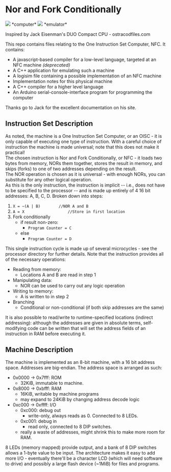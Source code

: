 Nor and Fork Conditionally
==========================
<img src="http://i.imgur.com/VmuX0j7.jpg">
*computer*
<img src="http://i.imgur.com/0p53ZI2.png">
*emulator*

Inspired by Jack Eisenman's DUO Compact CPU - ostracodfiles.com

This repo contains files relating to the One Instruction Set Computer, NFC. It contains:

- A javascript-based compiler for a low-level language, targeted at an NFC machine _(deprecated)_
- A C++ application for emulating such a machine
- A logisim file containing a possible implementation of an NFC machine
- Implementation notes for this physical machine
- A C++ compiler for a higher level language
- An Arduino serial-console-interface program for programming the computer

Thanks go to Jack for the excellent documentation on his site.

Instruction Set Description
---------------------------

As noted, the machine is a One Instruction Set Computer, or an OISC - it is only capable of executing one type of instruction. With a careful choice of instruction the machine is made universal; note that this does not make it practical!  
The chosen instruction is Nor and Fork Conditionally, or NFC - it loads two bytes from memory, NORs them together, stores the result in memory, and skips (forks) to one of two addresses depending on the result.  
The NOR operation is chosen as it is universal - with enough NORs, you can substitute for any other logical operation.  
As this is the only instruction, the instruction is implicit -- i.e., does not have to be specified to the processor -- and is made up entirely of 4 16 bit addresses: A, B, C, D. Broken down into steps:

1. `X = ~(A | B)		//NOR A and B`
2. `A = X                 	//Store in first location`
3. Fork conditionally
    - if result non-zero:
        - `Program Counter = C`
    - else
        - `Program Counter = D`

This single instruction cycle is made up of several microcycles - see the processor directory for further details.
Note that the instruction provides all of the necessary operations:

- Reading from memory:
   - Locations A and B are read in step 1
- Manipulating data:
    - NOR can be used to carry out any logic operation
- Writing to memory:
    - A is written to in step 2
- Branching
    - Conditional or non-conditional (if both skip addresses are the same)

It is also possible to read/write to runtime-specified locations (indirect addressing): although the addresses are given in absolute terms, self-modifying code can be written that will set the address fields of an instruction in RAM before executing it.

Machine Description
-------------------

The machine is implemented as an 8-bit machine, with a 16 bit address space. Addresses are big-endian. The address space is arranged as such:

- 0x0000 -> 0x7fff: ROM
	- 32KiB, immutable to machine.
- 0x8000 -> 0xbfff: RAM
	- 16KiB, writable by machine programs
	- may expand to 24KiB by changing address decode logic
- 0xc000 -> 0xffff: I/O
	- 0xc000: debug out
		- write-only, always reads as 0. Connected to 8 LEDs.
	- 0xc001: debug in
		- read only, connected to 8 DIP switches.
	- really a waste of addresses, might shrink this to make more room for RAM.

8 LEDs (memory mapped) provide output, and a bank of 8 DIP switches allows a 1-byte value to be input.
The architecture makes it easy to add more I/O - eventually there'll be a character LCD (which will need software to drive) and possibly a large flash device (~1MiB) for files and programs.
